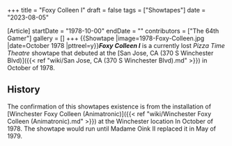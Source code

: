 +++
title = "Foxy Colleen I"
draft = false
tags = ["Showtapes"]
date = "2023-08-05"

[Article]
startDate = "1978-10-00"
endDate = ""
contributors = ["The 64th Gamer"]
gallery = []
+++
{{Showtape
|image=1978-Foxy-Colleen.jpg
|date=October 1978
|pttreel=y}}<b><i>Foxy Colleen I</b></i> is a currently lost <i>Pizza Time Theatre</i> showtape that debuted at the [San Jose, CA (370 S Winchester Blvd)]({{< ref "wiki/San Jose, CA (370 S Winchester Blvd).md" >}}) in October of 1978.
<h2>History</h2>
The confirmation of this showtapes existence is from the installation of [Winchester Foxy Colleen (Animatronic)]({{< ref "wiki/Winchester Foxy Colleen (Animatronic).md" >}}) at the Winchester location In October of 1978. The showtape would run until Madame Oink II replaced it in May of 1979.